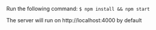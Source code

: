 Run the following command:
```$ npm install && npm start```

The server will run on http://localhost:4000 by default